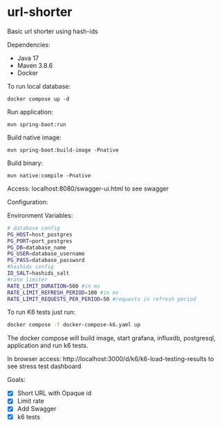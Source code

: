 # url-shorter

Basic url shorter using hash-ids

Dependencies:
 - Java 17
 - Maven 3.8.6
 - Docker


To run local database:

```shell
docker compose up -d
```

Run application:

```shell
mvn spring-boot:run
```

Build native image:

```shell
mvn spring-boot:build-image -Pnative
```

Build binary:

```shell
mvn native:compile -Pnative
```

Access: localhost:8080/swagger-ui.html to see swagger

Configuration:

Environment Variables:

```bash
# database config
PG_HOST=host_postgres
PG_PORT=port_postgres
PG_DB=database_name
PG_USER=database_username
PG_PASS=database_password
#hashids config
ID_SALT=hashids_salt
#rate limiter
RATE_LIMIT_DURATION=500 #in ms
RATE_LIMIT_REFRESH_PERIOD=100 #in ms
RATE_LIMIT_REQUESTS_PER_PERIOD=50 #requests in refresh period
```

To run K6 tests just run:

```bash
docker compose -f docker-compose-k6.yaml up
```

The docker compose will build image, start grafana, influxdb, postgresql, application and run k6 tests.

In browser access: http://localhost:3000/d/k6/k6-load-testing-results to see stress test dashboard

Goals:

- [X] Short URL with Opaque id
- [X] Limit rate
- [X] Add Swagger
- [X] k6 tests

